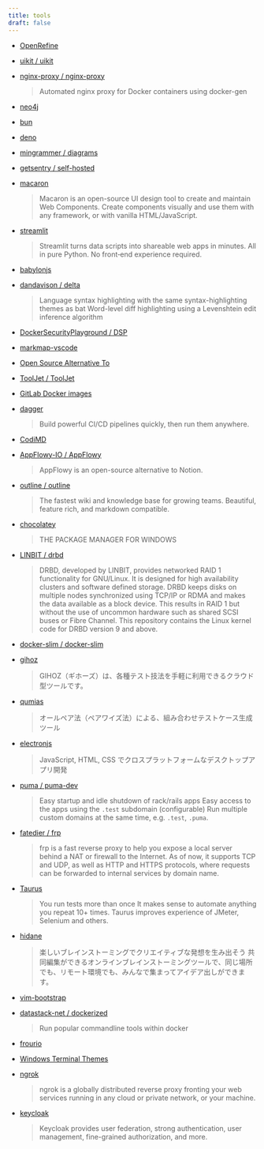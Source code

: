 ```yaml
---
title: tools
draft: false
---
```


- [OpenRefine](https://openrefine.org/)

- [uikit / uikit](https://github.com/uikit/uikit)

- [nginx-proxy / nginx-proxy](https://github.com/nginx-proxy/nginx-proxy)
  > Automated nginx proxy for Docker containers using docker-gen

- [neo4j](https://neo4j.com/)

- [bun](https://bun.sh/)

- [deno](https://deno.land/)

- [mingrammer / diagrams](https://github.com/mingrammer/diagrams)

- [getsentry / self-hosted](https://github.com/getsentry/self-hosted)

- [macaron](https://macaron-elements.com/)
  > Macaron is an open-source UI design tool to create and maintain Web Components.
  > Create components visually and use them with any framework, or with vanilla HTML/JavaScript.

- [streamlit](https://streamlit.io/)
  > Streamlit turns data scripts into shareable web apps in minutes.
  > All in pure Python. No front‑end experience required.

- [babylonjs](https://www.babylonjs.com/)

- [dandavison / delta](https://github.com/dandavison/delta)
  > Language syntax highlighting with the same syntax-highlighting themes as bat
  > Word-level diff highlighting using a Levenshtein edit inference algorithm

- [DockerSecurityPlayground / DSP](https://github.com/DockerSecurityPlayground/DSP)

- [markmap-vscode](https://marketplace.visualstudio.com/items?itemName=gera2ld.markmap-vscode)

- [Open Source Alternative To](https://www.opensourcealternative.to/)

- [ToolJet / ToolJet](https://github.com/ToolJet/ToolJet)

- [GitLab Docker images](https://docs.gitlab.com/ee/install/docker.html#install-gitlab-using-docker-compose)

- [dagger](https://dagger.io/)
  > Build powerful CI/CD pipelines quickly, then run them anywhere.

- [CodiMD](https://hackmd.io/c/codimd-documentation/%2Fs%2Fcodimd-configuration)

- [AppFlowy-IO / AppFlowy](https://github.com/AppFlowy-IO/AppFlowy)
  > AppFlowy is an open-source alternative to Notion.

- [outline / outline](https://github.com/outline/outline)
  > The fastest wiki and knowledge base for growing teams. Beautiful, feature rich, and markdown compatible.

- [chocolatey](https://chocolatey.org/)
  > THE PACKAGE MANAGER FOR WINDOWS

- [LINBIT / drbd](https://github.com/LINBIT/drbd)
  > DRBD, developed by LINBIT, provides networked RAID 1 functionality for GNU/Linux. It is designed for high availability clusters and software defined storage. DRBD keeps disks on multiple nodes synchronized using TCP/IP or RDMA and makes the data available as a block device. This results in RAID 1 but without the use of uncommon hardware such as shared SCSI buses or Fibre Channel.
  > This repository contains the Linux kernel code for DRBD version 9 and above.

- [docker-slim / docker-slim](https://github.com/docker-slim/docker-slim)

- [gihoz](https://www.veriserve.co.jp/gihoz/)
  > GIHOZ（ギホーズ）は、各種テスト技法を手軽に利用できるクラウド型ツールです。

- [qumias](https://www.qbook.jp/info-qumias/)
  > オールペア法（ペアワイズ法）による、組み合わせテストケース生成ツール

- [electronjs](https://www.electronjs.org/)
  > JavaScript, HTML, CSS でクロスプラットフォームなデスクトップアプリ開発

- [puma / puma-dev](https://github.com/puma/puma-dev)
  > Easy startup and idle shutdown of rack/rails apps
  > Easy access to the apps using the `.test` subdomain (configurable)
  > Run multiple custom domains at the same time, e.g. `.test`, `.puma`.

- [fatedier / frp](https://github.com/fatedier/frp)
  > frp is a fast reverse proxy to help you expose a local server behind a NAT or firewall to the Internet. As of now, it supports TCP and UDP, as well as HTTP and HTTPS protocols, where requests can be forwarded to internal services by domain name.

- [Taurus](https://gettaurus.org/)
  > You run tests more than once
  > It makes sense to automate anything you repeat 10+ times.
  > Taurus improves experience of JMeter, Selenium and others.

- [hidane](https://hidane.app/)
  > 楽しいブレインストーミングでクリエイティブな発想を生み出そう
  > 共同編集ができるオンラインブレインストーミングツールで、同じ場所でも、リモート環境でも、みんなで集まってアイデア出しができます。

- [vim-bootstrap](https://vim-bootstrap.com/)

- [datastack-net / dockerized](https://github.com/datastack-net/dockerized)
  > Run popular commandline tools within docker

- [frourio](https://frourio.com/docs)

- [Windows Terminal Themes](https://windowsterminalthemes.dev/)

- [ngrok](https://ngrok.com/)
  > ngrok is a globally distributed reverse proxy fronting your web services running in any cloud or private network, or your machine.

- [keycloak](https://www.keycloak.org/)
  > Keycloak provides user federation, strong authentication, user management, fine-grained authorization, and more.
